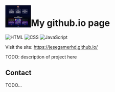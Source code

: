<img align="left" width="80" src="images/projects/github-pages.jpg" />

# My github.io page

![HTML](https://img.shields.io/badge/HTML-%23E34F26.svg?logo=html5&logoColor=white) ![CSS](https://img.shields.io/badge/CSS-1572B6?logo=css3&logoColor=fff) ![JavaScript](https://img.shields.io/badge/JavaScript-F7DF1E?logo=javascript&logoColor=000)

Visit the site: https://jesegamerhd.github.io/

TODO: description of project here

## Contact

TODO...